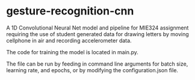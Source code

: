 # gesture-recognition-cnn
A 1D Convolutional Neural Net model and pipeline for MIE324 assignment requiring the use of student generated data for drawing letters by moving cellphone in air and recording accelerometer data. 

The code for training the model is located in main.py.

The file can be run by feeding in command line arguments for batch size, learning rate, and epochs, or by modifying the configuration.json file.
